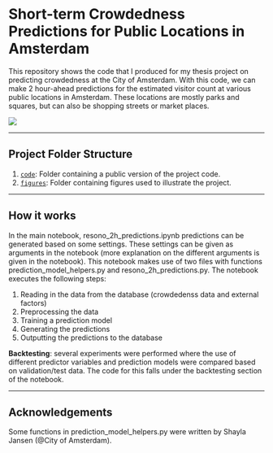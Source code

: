 # Short-term Crowdedness Predictions for Public Locations in Amsterdam

This repository shows the code that I produced for my thesis project on predicting crowdedness at the City of Amsterdam.
With this code, we can make 2 hour-ahead predictions for the estimated visitor count at various public locations in Amsterdam. These locations are mostly parks and squares, but can also be shopping streets or market places. 

![](media/examples/emojis.png)

---


## Project Folder Structure

1) [`code`](./code): Folder containing a public version of the project code.
2) [`figures`](./figures): Folder containing figures used to illustrate the project.

---


## How it works

In the main notebook, resono_2h_predictions.ipynb predictions can be generated based on some settings. These settings can be given as arguments in the notebook (more explanation on the different arguments is given in the notebook). This notebook makes use of two files with functions prediction_model_helpers.py and resono_2h_predictions.py. The notebook executes the following steps:
1) Reading in the data from the database (crowdedenss data and external factors)
2) Preprocessing the data 
3) Training a prediction model
4) Generating the predictions 
5) Outputting the predictions to the database

**Backtesting**: several experiments were performed where the use of different predictor variables and prediction models were compared based on validation/test data.  The code for this falls under the backtesting section of the notebook. 

---
## Acknowledgements

Some functions in prediction_model_helpers.py were written by Shayla Jansen (@City of Amsterdam). 


